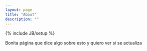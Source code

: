 ```yaml
---
layout: page
title: "About"
description: ""
---
```

{% include JB/setup %}

Bonita página que dice algo sobre esto y quiero ver si se actualiza
